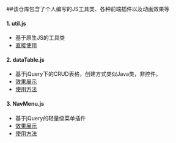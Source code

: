 ##该仓库包含了个人编写的JS工具类、各种前端插件以及动画效果等

#### 1. util.js
- 基于原生JS的工具类
- [直接使用](https://raw.githubusercontent.com/DreamOn324/JavaScriptLibs/master/Util/util.js)

#### 2. dataTable.js
- 基于jQuery下的CRUD表格，创建方式类似Java类，非控件。
- [效果展示]()
- [使用方法]()

#### 3. NavMenu.js
- 基于jQuery的轻量级菜单插件  
- [效果展示](http://dreamon324.github.io/JavaScriptLibs/NavMenu/demo.html)    
- [使用方法](https://github.com/DreamOn324/JavaScriptLibs/tree/master/NavMenu)

  

